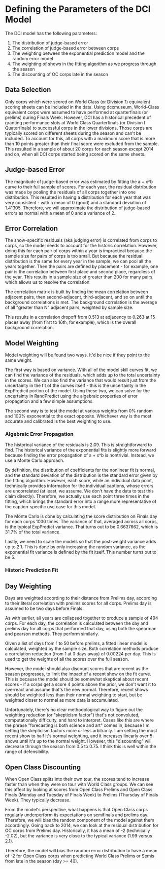 # Defining the Parameters of the DCI Model
The DCI model has the following parameters:
1. The distribution of judge-based error 
2. The correlation of judge-based error between corps
3. The weighting between the exponential prediction model and the random error model
4. The weighting of shows in the fitting algorithm as we progress through the season
5. The discounting of OC corps late in the season

## Data Selection
Only corps which were scored on World Class (or Division 1) equivalent scoring sheets can be included in the data. Using dcxmuseum, World-Class equivalent corps were assumed to have performed at quarterfinals (or prelims) during Finals Week. 
However, DCI has a historical precedent of granting performance slots at World Class Quarterfinals (or Division I Quaterfinals) to successful corps in the lower divisions. Those corps are typically scored on different sheets during the season and can't be included. To account for this, all corps with a maximum score that is more than 10 points greater than their final score were excluded from the sample. This resulted in a sample of about 20 corps for each season except 2014 and on, when all DCI corps started being scored on the same sheets. 

## Judge-based Error
The magnitude of judge-based error was estimated by fitting the a + x^b curve to their full sample of scores. For each year, the residual distribution was made by pooling the residuals of all corps together into one distribution. This resulted in having a distribution for each year that was very consistent - with a mean of 0 (good) and a standard deviation of 1.41305. Therefore, we will approximate the distribution of judge-based errors as normal with a mean of 0 and a variance of 2.

## Error Correlation
The show-specific residuals (aka judging error) is correlated from corps to corps, so the model needs to account for the historic correlation. However, doing this for each pair of corps within a year is impractical because the sample size for pairs of corps is too small. But because the residual distribution is the same for every year in the sample, we can pool all the years together. Then the pairs are defined by placement - for example, one pair is the correlation between first place and second place, regardless of the year. This results in a sample size of greater than 200 for many pairs, which allows us to resolve the correlation.

The correlation matrix is built by finding the mean correlation between adjacent pairs, then second-adjacent, third-adjacent, and so on until the background correlations is met. The background correlation is the average of all "greater than N" adjacent pairs, weighted by sample size. 

This results in a correlation dropoff from 0.513 at adjacency to 0.263 at 15 places away (from first to 16th, for example), which is the overall background correlation.

## Model Weighting
Model weighting will be found two ways. It'd be nice if they point to the same weight.

The first way is based on variance. With all of the model skill curves fit, we can find the variance of the residuals, which adds up to the total uncertainty in the scores. We can also find the variance that would result just from the uncertainty in the fit of the curves itself - this is the uncertainty in the ExpPredicit portion of the model. Using these two, we can solve for the uncertainty in RandPredict using the algebraic properties of error propagation and a few simple assumptions.

The second way is to test the model at various weights from 0% random and 100% exponential to the exact opposite. Whichever way is the most accurate and calibrated is the best weighting to use. 

### Algebraic Error Propagation
The historical variance of the residuals is 2.09. This is straightforward to find. The historical variance of the exponential fits is slightly more forward because finding the error propagation of a + x^b is nontrivial. Instead, we use a Monte Carlo approach. 

By definition, the distribution of coefficients for the nonlinear fit is normal, and the standard deviation of the distribution is the standard error given by the fitting algorithm. However, each score, while an individual data point, technically provides information for the individual captions, whose errors are uncorrelated (at least, we assume. We don't have the data to test this claim directly). Therefore, we actually use each point three times in the fitting, which brings the standard error into a range more representative of the caption-specific use case for this model.

The Monte Carlo is done by calculating the score distribution on Finals day for each corps 1000 times. The variance of that, averaged across all corps, is the typical ExpPredict variance. That turns out to be 0.6637662, which is 31.7% of the total variance. 

Lastly, we need to scale the models so that the post-weight variance adds up to 2.1. This is done by only increasing the random variance, as the exponential fit variance is defined by the fit itself. This number turns out to be 5.

### Historic Prediction Fit

## Day Weighting
Days are weighted according to their distance from Prelims day, according to their literal correlation with prelims scores for all corps. Prelims day is assumed to be two days before Finals. 

As with earlier, all years are collapsed together to produce a sample of 494 corps. For each day, the correlation is calculated between the day and prelims day for all corps that performed that day, using both the spearman and pearson methods. They perform similarly. 

Given a list of days from 1 to 50 before prelims, a fitted linear model is calculated, weighted by the sample size. Both correlation methods produce a correlation reduction (from 1 at 0 days away) of 0.00224 per day. This is used to get the weights of all the scores over the full season. 

However, the model should also discount scores that are recent as the season progresses, to limit the impact of a recent show on the fit curve. This is because the model should be somewhat skeptical about recent scores - if a corps get a score 4 points above the prior, we don't want it to overreact and assume that's the new normal. Therefore, recent shows should be weighted less than their normal weighting to start, but be weighted closer to normal as more data is accumulated.

Unfortunately, there's no clear methodological way to figure out the weighting reduction (or "skepticism factor") that's not convoluted, computationally difficulty, and hard to interpret. Cases like this are where the phrase "forecasting is both science and art" comes in, because I'm setting the skepticism factors more or less arbitrarily. I am setting the most recent show to half it's normal weighting, and it increases linearly over 5 shows until it's up to the normal weight. However, this "discounting" will decrease through the season from 0.5 to 0.75. I think this is well within the range of defensibility. 

## Open Class Discounting

When Open Class splits into their own tour, the scores tend to increase faster than when they were on tour with World Class groups. We can see this affect by looking at scores from Open Class Prelims and Open Class Finals (Monday and Tuesday of Finals Week) to Prelims (Thursday of Finals Week). They typically decrease.

From the model's perspective, what happens is that Open Class corps regularly underperform its expectations on semifinals and prelims day. Therefore, we will bias the random component of the model against them accordingly. Going back to 2014, we can look at the residual distribution for OC corps from Prelims day. Historically, it has a mean of -2 (technically -2.02), but the variance is very close to the typical variance (1.99 versus 2.1). 

Therefore, the model will bias the random error distribution to have a mean of -2 for Open Class corps when predicting World Class Prelims or Semis from late in the season (day >= 40).
